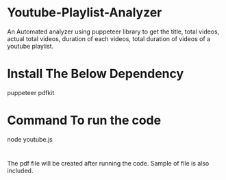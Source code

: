 # Youtube-Playlist-Analyzer
An Automated analyzer using puppeteer library to get the title, total videos, actual total videos, duration of each videos, total duration of videos of a youtube playlist.

# Install The Below Dependency
puppeteer
pdfkit

# Command To run the code
node youtube.js

#
The pdf file will be created after running the code. Sample of file is also included.
